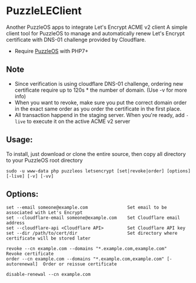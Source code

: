 # PuzzleLEClient
Another PuzzleOS apps to integrate Let's Encrypt ACME v2 client
A simple client tool for PuzzleOS to manage and automatically renew
Let's Encrypt certificate with DNS-01 challenge provided by Cloudflare.
- Require [PuzzleOS](https://github.com/maralproject/puzzleos) with PHP7+

## Note
- Since verification is using cloudflare DNS-01 challenge, ordering new certificate require up to 120s * the number of domain. (Use -v for more info)
- When you want to revoke, make sure you put the correct domain order in the exact same order as you order the certificate in the first place.
- All transaction happend in the staging server. When you're ready, add `-live` to execute it on the active ACME v2 server

## Usage:
To install, just download or clone the entire source, then copy all directory to your PuzzleOS root directory
```
sudo -u www-data php puzzleos letsencrypt [set|revoke|order] [options] [-live] [-v] [-vv]
```

## Options:
```
set --email someone@example.com               Set email to be associated with Let's Encrypt
set --cloudflare-email someone@example.com    Set Cloudflare email address
set --cloudflare-api <Cloudflare API>         Set Cloudflare API key
set --dir /path/to/cert/dir                   Set directory where certificate will be stored later

revoke --cn example.com --domains "*.example.com,example.com"                Revoke certificate
order --cn example.com --domains "*.example.com,example.com" [-autorenewal]  Order or reissue certificate
	 
disable-renewal --cn example.com 
```
